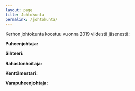 ```yaml
---
layout: page
title: Johtokunta
permalink: /johtokunta/
---
```


Kerhon johtokunta koostuu vuonna 2019 viidestä jäsenestä:

**Puheenjohtaja:**

**Sihteeri:**

**Rahastonhoitaja:**

**Kenttämestari:**

**Varapuheenjohtaja:**
